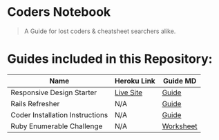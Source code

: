 # Coders Notebook
> A Guide for lost coders & cheatsheet searchers alike.

# Guides included in this Repository:

| Name | Heroku Link | Guide MD |
| --- | --- | --- |
| Responsive Design Starter | [Live Site](https://responsive-design-experiment.herokuapp.com/) | [Guide](https://github.com/BlaineAndersonDev/coders-handbook/blob/master/responsive_design_starter.md) |
| Rails Refresher | N/A | [Guide](https://github.com/BlaineAndersonDev/coders-handbook/blob/master/rails_refresher.md) |
| Coder Installation Instructions | N/A | [Guide](https://github.com/BlaineAndersonDev/coders-handbook/blob/master/coder_installation_instructions.md) |
| Ruby Enumerable Challenge | N/A | [Worksheet](https://github.com/BlaineAndersonDev/coders-handbook/blob/master/ruby_enumerable_challenge.md) |
